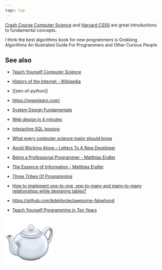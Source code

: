 ```yaml
---
tags: top
---
```


[Crash Course Computer Science](https://www.youtube.com/playlist?list=PL8dPuuaLjXtNlUrzyH5r6jN9ulIgZBpdo) and [Harvard CS50](https://www.youtube.com/playlist?list=PLhQjrBD2T381L3iZyDTxRwOBuUt6m1FnW) are great introductions to fundamental concepts. 

I think the best algorithms book for new programmers is Grokking Algorithms An Illustrated Guide For Programmers and Other Curious People


## See also 

* [Teach Yourself Computer Science](https://teachyourselfcs.com/)

* [History of the Internet - Wikipedia](https://en.wikipedia.org/wiki/History_of_the_Internet)

- [[zen-of-python]]
  
* <https://regexlearn.com/>

* [System Design Fundamentals](https://www.youtube.com/watch?v=lX4CrbXMsNQ&list=PLCRMIe5FDPsd0gVs500xeOewfySTsmEjf&pp=iAQB)

* [Web design in 4 minutes](https://jgthms.com/web-design-in-4-minutes/)

* [Interactive SQL lessons](https://sqlbolt.com/) 

* [What every computer science major should know](http://matt.might.net/articles/what-cs-majors-should-know/)

* [Avoid Working Alone – Letters To A New Developer](https://letterstoanewdeveloper.com/2019/06/24/avoid-working-alone/)

* [Being a Professional Programmer - Matthias Endler](https://endler.dev/2017/professional-programming/)

* [The Essence of Information - Matthias Endler](https://endler.dev/2017/the-essence-of-information/)
  
* [Three Tribes Of Programming](https://josephg.com/blog/3-tribes/)

* [How to implement one-to-one, one-to-many and many-to-many relationships while designing tables?](https://stackoverflow.com/questions/7296846/how-to-implement-one-to-one-one-to-many-and-many-to-many-relationships-while-de)

* <https://github.com/kdeldycke/awesome-falsehood>

* [Teach Yourself Programming in Ten Years](http://norvig.com/21-days.html)


<a href="https://developer.mozilla.org/en-US/docs/Web/HTTP/Status/418">
<img src="/assets/static/img/teapot.png">
</a>